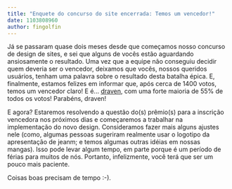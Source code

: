 ```yaml
---
title: "Enquete do concurso do site encerrada: Temos um vencedor!"
date: 1103808960
author: fingolfin
---
```


Já se passaram quase dois meses desde que começamos nosso concurso de design de sites, e sei que alguns de vocês estão aguardando ansiosamente o resultado. Uma vez que a equipe não conseguiu decidir quem deveria ser o vencedor, deixamos que vocês, nossos queridos usuários, tenham uma palavra sobre o resultado desta batalha épica. E, finalmente, estamos felizes em informar que, após cerca de 1400 votos, temos um vencedor claro! E é... [draven](http://www.scummvm.org/poll/draven.jpg), com uma forte maioria de 55% de todos os votos! Parabéns, draven!

E agora? Estaremos resolvendo a questão do(s) prêmio(s) para a inscrição vencedora nos próximos dias e começaremos a trabalhar na implementação do novo design. Consideramos fazer mais alguns ajustes nele (como, algumas pessoas sugeriram realmente usar o logotipo da apresentação de jeanm; e temos algumas outras idéias em nossas mangas). Isso pode levar algum tempo, em parte porque é um período de férias para muitos de nós. Portanto, infelizmente, você terá que ser um pouco mais paciente.

Coisas boas precisam de tempo :-).
